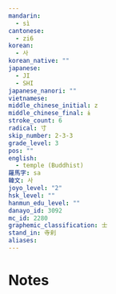 ```yaml
---
mandarin:
  - sì
cantonese:
  - zi6
korean:
  - 사
korean_native: ""
japanese:
  - JI
  - SHI
japanese_nanori: ""
vietnamese:
middle_chinese_initial: z
middle_chinese_final: ɨ
stroke_count: 6
radical: 寸
skip_number: 2-3-3
grade_level: 3
pos: ""
english:
  - temple (Buddhist)
羅馬字: sa
韓文: 사
joyo_level: "2"
hsk_level: ""
hanmun_edu_level: ""
danayo_id: 3092
mc_id: 2280
graphemic_classification: 士
stand_in: 寺刹
aliases:
---
```


# Notes
